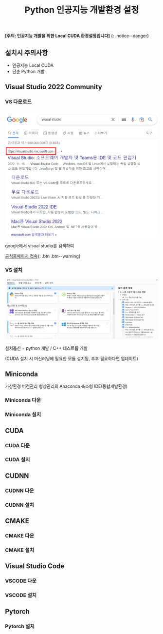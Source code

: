﻿---
layout: single
title:  "Python 인공지능 개발환경 설정"
categories: setting
tag: [python, AI, visual studio, miniconda, vscode, cuda, cudnn, cmake, pytorch]
toc: true
author_profile: false
sidebar:
    nav: "docs"
---

**[주의: 인공지능 개발을 위한 Local CUDA 환경설정입니다]**
{: .notice--danger}

<div class="notice--success">
<h2> 설치시 주의사항 </h2>
<ul>
    <li>인공지능 Local CUDA</li>
    <li>단순 Python 개발</li>
</ul>
</div>

## Visual Studio 2022 Community

### VS 다운로드

<img title="" src="../assets/2022-11-27-first/vs_search.png" alt="vs_search.png" data-align="left" width="686">

google에서 visual studio를 검색하여

[공식홈페이지 접속](https://visualstudio.microsoft.com/ko/){: .btn .btn--warning}

### VS 설치

![vs_tools.png](../assets/2022-11-27-first/vs_tools.png "vs_install")

설치옵션 = python 개발 / C++ 데스트톱 개발

(CUDA 설치 시 머신러닝에 필요한 모듈 설치됨, 추후 필요하다면 업데이트)

## Miniconda

가상환경 버전관리 형상관리의 Anaconda 축소형 IDE(통합개발환경)

### Miniconda 다운

### Miniconda 설치

## CUDA

### CUDA 다운

### CUDA 설치

## CUDNN

### CUDNN 다운

### CUDNN 설치

## CMAKE

### CMAKE 다운

### CMAKE 설치

## Visual Studio Code

### VSCODE 다운

### VSCODE 설치

## Pytorch

### Pytorch 설치